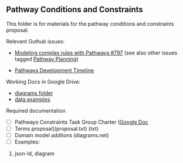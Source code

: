 ## Pathway Conditions and Constraints

This folder is for materials for the pathway conditions and constraints proposal.

Relevant Guthub issues:
- [Modeling complex rules with Pathways #797](https://github.com/CredentialEngine/Schema-Development/issues/797)
(see also other issues tagged [Pathway Planning](https://github.com/CredentialEngine/Schema-Development/labels/Pathway%20Planning))

- [Pathways Development Timeline](https://drive.google.com/file/d/1sVjJHGZJEBR5P22hLoxdArHE6zHV3r-z/view?usp=sharing)

Working Docs in Google Drive:
- [diagrams folder](https://drive.google.com/drive/folders/1cJLGGvhMrHkm6qeDtq5mxfR3CokjUrGZ)
- [data examples](https://drive.google.com/drive/folders/1DUOTxljBkPO3FP41BKRXI8z3z3FAn1Eq)

Required documentation
- [ ] Pathways Constraints Task Group Charter ([Google Doc](https://docs.google.com/document/d/1xVOtn3kDq6hgQJVoQIqxXg9HRNe1Fa9qet_Pw-ZF8Dg/edit?usp=sharing)
- [ ] Terms proposal](proposal.txt) (txt)
- [ ] Domain model addtions (diagrams.net)
- [ ] Examples:
 1. json-ld, diagram
